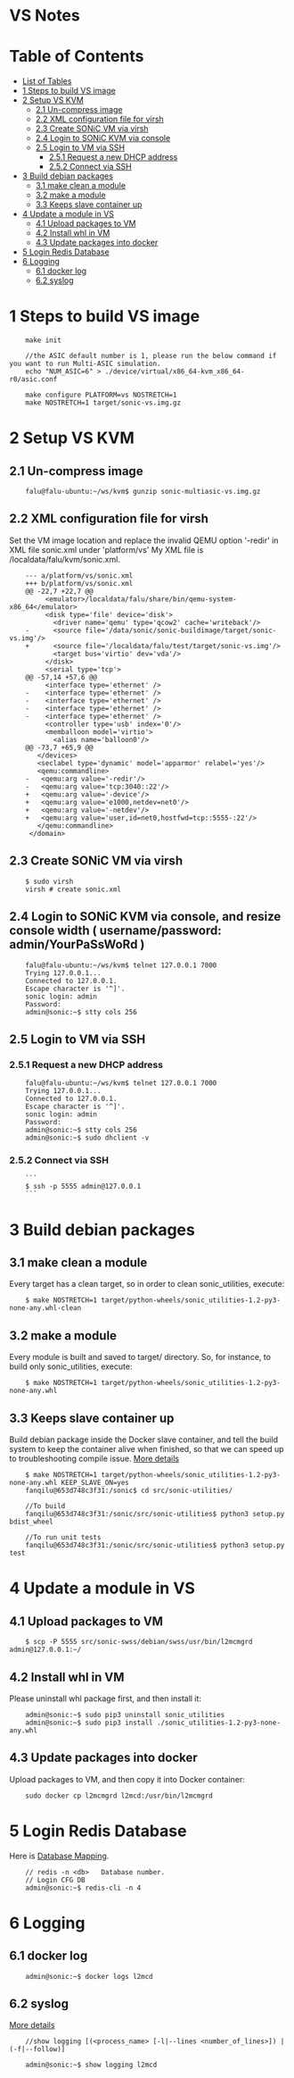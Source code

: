 # VS Notes
#

# Table of Contents
  * [List of Tables](#list-of-tables)
  * [1 Steps to build VS image](#1-steps-to-build-VS-image)
  * [2 Setup VS KVM](#1-setup-VS-KVM)
    * [2.1 Un-compress image](#21-un-compress-image)
    * [2.2 XML configuration file for virsh](#22-XML-configuration-file-for-virsh)
    * [2.3 Create SONiC VM via virsh](#23-create-SONiC-VM-via-virsh)
    * [2.4 Login to SONiC KVM via console](#24-login-to-SONiC-KVM-via-console)
    * [2.5 Login to VM via SSH](#25-login-to-VM-via-SSH)
      * [2.5.1 Request a new DHCP address](#251-request-a-new-DHCP-address)
      * [2.5.2 Connect via SSH](#252-connect-via-SSH)
  * [3 Build debian packages](#3-build-debian-packages)
    * [3.1 make clean a module](#31-make-clean-a-module)
    * [3.2 make a module](#32-make-a-module)
    * [3.3 Keeps slave container up](#33-keeps-slave-container-up)
  * [4 Update a module in VS](#4-Update-a-module-in-VS)
    * [4.1 Upload packages to VM](#41-Upload-packages-to-VM)
    * [4.2 Install whl in VM](#42-Install-whl-in-VM)
    * [4.3 Update packages into docker](#43-Update-packages-into-docker)
  * [5 Login Redis Database](#5-login-Redis-Database)
  * [6 Logging](#6-logging)
    * [6.1 docker log](#61-docker-log)
    * [6.2 syslog](#62-syslog)

# 1 Steps to build VS image
```
    make init

    //the ASIC default number is 1, please run the below command if you want to run Multi-ASIC simulation.
    echo "NUM_ASIC=6" > ./device/virtual/x86_64-kvm_x86_64-r0/asic.conf

    make configure PLATFORM=vs NOSTRETCH=1
    make NOSTRETCH=1 target/sonic-vs.img.gz
```
# 2 Setup VS KVM
## 2.1 Un-compress image
```
    falu@falu-ubuntu:~/ws/kvm$ gunzip sonic-multiasic-vs.img.gz
```
## 2.2 XML configuration file for virsh
Set the VM image location and replace the invalid QEMU option '-redir' in XML file sonic.xml under 'platform/vs'
My XML file is /localdata/falu/kvm/sonic.xml. 
```
    --- a/platform/vs/sonic.xml
    +++ b/platform/vs/sonic.xml
    @@ -22,7 +22,7 @@
         <emulator>/localdata/falu/share/bin/qemu-system-x86_64</emulator>
         <disk type='file' device='disk'>
           <driver name='qemu' type='qcow2' cache='writeback'/>
    -      <source file='/data/sonic/sonic-buildimage/target/sonic-vs.img'/>
    +      <source file='/localdata/falu/test/target/sonic-vs.img'/>
           <target bus='virtio' dev='vda'/>
         </disk>
         <serial type='tcp'>
    @@ -57,14 +57,6 @@
         <interface type='ethernet' />
    -    <interface type='ethernet' />
    -    <interface type='ethernet' />
    -    <interface type='ethernet' />
    -    <interface type='ethernet' />
         <controller type='usb' index='0'/>
         <memballoon model='virtio'>
           <alias name='balloon0'/>
    @@ -73,7 +65,9 @@
       </devices>
       <seclabel type='dynamic' model='apparmor' relabel='yes'/>
       <qemu:commandline>
    -   <qemu:arg value='-redir'/>
    -   <qemu:arg value='tcp:3040::22'/>
    +   <qemu:arg value='-device'/>
    +   <qemu:arg value='e1000,netdev=net0'/>
    +   <qemu:arg value='-netdev'/>
    +   <qemu:arg value='user,id=net0,hostfwd=tcp::5555-:22'/>
       </qemu:commandline> 
     </domain>
```

## 2.3 Create SONiC VM via virsh
```
    $ sudo virsh
    virsh # create sonic.xml
```

## 2.4 Login to SONiC KVM via console, and resize console width ( username/password: admin/YourPaSsWoRd )
```
    falu@falu-ubuntu:~/ws/kvm$ telnet 127.0.0.1 7000
    Trying 127.0.0.1...
    Connected to 127.0.0.1.
    Escape character is '^]'.
    sonic login: admin
    Password:
    admin@sonic:~$ stty cols 256
```
## 2.5 Login to VM via SSH
### 2.5.1 Request a new DHCP address
```
    falu@falu-ubuntu:~/ws/kvm$ telnet 127.0.0.1 7000
    Trying 127.0.0.1...
    Connected to 127.0.0.1.
    Escape character is '^]'.
    sonic login: admin
    Password:
    admin@sonic:~$ stty cols 256
    admin@sonic:~$ sudo dhclient -v
```
### 2.5.2 Connect via SSH
        ```
        $ ssh -p 5555 admin@127.0.0.1
        ```
# 3 Build debian packages
## 3.1 make clean a module
Every target has a clean target, so in order to clean sonic_utilities, execute:
```
    $ make NOSTRETCH=1 target/python-wheels/sonic_utilities-1.2-py3-none-any.whl-clean
```
## 3.2 make a module
Every module is built and saved to target/ directory. So, for instance, to build only sonic_utilities, execute: 
```
    $ make NOSTRETCH=1 target/python-wheels/sonic_utilities-1.2-py3-none-any.whl
```
## 3.3 Keeps slave container up
Build debian package inside the Docker slave container, and tell the build system to keep the container alive when finished, so that we can speed up to troubleshooting compile issue. [More details](https://github.com/Azure/sonic-utilities) 
```
    $ make NOSTRETCH=1 target/python-wheels/sonic_utilities-1.2-py3-none-any.whl KEEP_SLAVE_ON=yes
    fanqilu@653d748c3f31:/sonic$ cd src/sonic-utilities/

    //To build
    fanqilu@653d748c3f31:/sonic/src/sonic-utilities$ python3 setup.py bdist_wheel

    //To run unit tests
    fanqilu@653d748c3f31:/sonic/src/sonic-utilities$ python3 setup.py test
```
# 4 Update a module in VS
## 4.1 Upload packages to VM
```
    $ scp -P 5555 src/sonic-swss/debian/swss/usr/bin/l2mcmgrd admin@127.0.0.1:~/
```
## 4.2 Install whl in VM
Please uninstall whl package first, and then install it:
```
    admin@sonic:~$ sudo pip3 uninstall sonic_utilities
    admin@sonic:~$ sudo pip3 install ./sonic_utilities-1.2-py3-none-any.whl     
```
## 4.3 Update packages into docker
Upload packages to VM, and then copy it into Docker container:
```
    sudo docker cp l2mcmgrd l2mcd:/usr/bin/l2mcmgrd
```
# 5 Login Redis Database
Here is [Database Mapping](https://github.com/Azure/SONiC/blob/master/doc/database/multi_database_instances.md).
```
    // redis -n <db>   Database number.
    // Login CFG DB
    admin@sonic:~$ redis-cli -n 4
```
# 6 Logging
## 6.1 docker log
```
    admin@sonic:~$ docker logs l2mcd    
```
## 6.2 syslog
[More details](https://github.com/Azure/sonic-utilities/blob/master/doc/Command-Reference.md)
```
    //show logging [(<process_name> [-l|--lines <number_of_lines>]) | (-f|--follow)]

    admin@sonic:~$ show logging l2mcd
```

